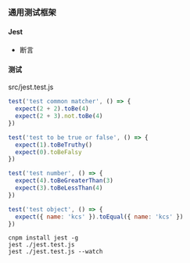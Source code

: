 ### 通用测试框架
#### Jest
- 断言

#### 测试
src/jest.test.js
``` javascript
test('test common matcher', () => {
  expect(2 + 2).toBe(4)
  expect(2 + 3).not.toBe(4)
})

test('test to be true or false', () => {
  expect(1).toBeTruthy()
  expect(0).toBeFalsy
})

test('test number', () => {
  expect(4).toBeGreaterThan(3)
  expect(3).toBeLessThan(4)
})

test('test object', () => {
  expect({ name: 'kcs' }).toEqual({ name: 'kcs' })
})
```
``` shell
cnpm install jest -g
jest ./jest.test.js
jest ./jest.test.js --watch
```